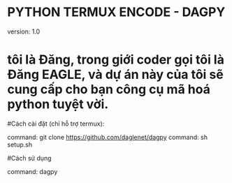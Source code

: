 # PYTHON TERMUX ENCODE - DAGPY
version: 1.0
# tôi là Đăng, trong giới coder gọi tôi là Đăng EAGLE, và dự án này của tôi sẽ cung cấp cho bạn công cụ mã hoá python tuyệt vời.

#Cách cài đặt (chỉ hỗ trợ termux):

command: git clone https://github.com/daglenet/dagpy
command: sh setup.sh

#Cách sử dụng

command: dagpy <script name compile>

